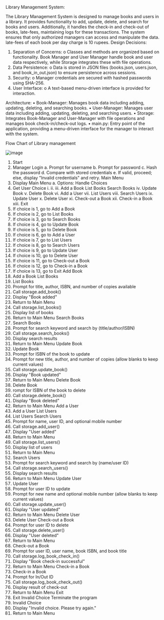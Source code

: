 Library Management System: 

The Library Management System is designed to manage books and users in a library. It 
provides functionality to add, update, delete, and search for books and users. Additionally, it 
handles the check-in and check-out of books, late-fees, maintaining logs for these 
transactions. The system ensures that only authorized managers can access and manipulate 
the data. 
late-fees of each book per day charge is 10 rupees. 
Design Decisions: 
1. Separation of Concerns: 
o Classes and methods are organized based on functionality. Book Manager and 
User Manager handle book and user data respectively, while Storage integrates 
these with file operations. 
2. Data Persistence: 
o Data is stored in JSON files (books.json, users.json, and book_in_out.json) to ensure 
persistence across sessions. 
3. Security: 
o Manager credentials are secured with hashed passwords using SHA-256. 
4. User Interface: 
o A text-based menu-driven interface is provided for interaction. 


Architecture: 
• Book-Manager: Manages book data including adding, updating, deleting, and 
searching books. 
• User-Manager: Manages user data including adding, updating, deleting, and 
searching users. 
• Storage: Integrates Book-Manager and User-Manager with file operations and manages 
book check-in/check-out logs. 
• main.py: Entry point of the application, providing a menu-driven interface for the 
manager to interact with the system.

Flow Chart of Library management 

![image](https://github.com/madhankumar3pro/library_management_system/assets/87332206/1acb81a1-0503-48d1-a1c7-e68aa5f9a22f)

1. Start 
1. Manager Login 
a. Prompt for username 
b. Prompt for password 
c. Hash the password 
d. Compare with stored credentials 
e. If valid, proceed; else, display "Invalid credentials" and retry. 
Main Menu 
3. Display Main Menu 
a. Options: 
Handle Choices 
4. Get User Choice 
i. 
ii. 
iii. 
Add a Book 
List Books 
Search Books 
iv. Update Book 
v. Delete Book 
vi. Add a User 
vii. List Users 
viii. Search Users 
ix. Update User 
x. Delete User 
xi. Check-out a Book 
xii. Check-in a Book 
xiii. Exit 
1. If choice is 1, go to Add a Book 
2. If choice is 2, go to List Books 
3. If choice is 3, go to Search Books 
4. If choice is 4, go to Update Book 
5. If choice is 5, go to Delete Book 
6. If choice is 6, go to Add a User 
7. If choice is 7, go to List Users 
8. If choice is 8, go to Search Users 
9. If choice is 9, go to Update User 
10. If choice is 10, go to Delete User 
11. If choice is 11, go to Check-out a Book 
12. If choice is 12, go to Check-in a Book 
13. If choice is 13, go to Exit 
Add Book 
5. Add a Book 
List Books 
6. List Books 
1. Prompt for title, author, ISBN, and number of copies available 
2. Call storage.add_book() 
3. Display "Book added" 
4. Return to Main Menu 
1. Call storage.list_books() 
2. Display list of books 
3. Return to Main Menu 
Search Books 
7. Search Books 
1. Prompt for search keyword and search by (title/author/ISBN) 
2. Call storage.search_books() 
3. Display search results 
4. Return to Main Menu 
Update Book 
8. Update Book 
1. Prompt for ISBN of the book to update 
2. Prompt for new title, author, and number of copies (allow blanks to keep 
current values) 
3. Call storage.update_book() 
4. Display "Book updated" 
5. Return to Main Menu 
Delete Book 
9. Delete Book 
1. rompt for ISBN of the book to delete 
2. Call storage.delete_book() 
3. Display "Book deleted" 
4. Return to Main Menu 
Add a User 
10. Add a User 
List Users 
11. List Users 
Search Users 
1. Prompt for name, user ID, and optional mobile number 
2. Call storage.add_user() 
3. Display "User added" 
4. Return to Main Menu 
1. Call storage.list_users() 
2. Display list of users 
3. Return to Main Menu 
12. Search Users 
1. Prompt for search keyword and search by (name/user ID) 
2. Call storage.search_users() 
3. Display search results 
4. Return to Main Menu 
Update User 
13. Update User 
1. Prompt for user ID to update 
2. Prompt for new name and optional mobile number (allow blanks to keep 
current values) 
3. Call storage.update_user() 
4. Display "User updated" 
5. Return to Main Menu 
Delete User 
14. Delete User 
Check-out a Book 
1. Prompt for user ID to delete 
2. Call storage.delete_user() 
3. Display "User deleted" 
4. Return to Main Menu 
15. Check-out a Book 
1. Prompt for user ID, user name, book ISBN, and book title 
2. Call storage.log_book_check_in() 
3. Display "Book check-in successful" 
4. Return to Main Menu 
Check-in a Book 
16. Check-in a Book 
1. Prompt for In/Out ID 
2. Call storage.log_book_check_out() 
3. Display result of check-out 
4. Return to Main Menu 
Exit 
17. Exit 
Invalid Choice 
Terminate the program 
18. Invalid Choice 
1. Display "Invalid choice. Please try again." 
2. Return to Main Menu 
